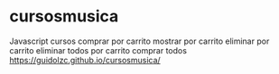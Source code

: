 # cursosmusica
Javascript cursos
comprar por carrito 
mostrar por carrito 
eliminar por carrito 
eliminar todos por carrito 
comprar todos 
https://guidolzc.github.io/cursosmusica/
